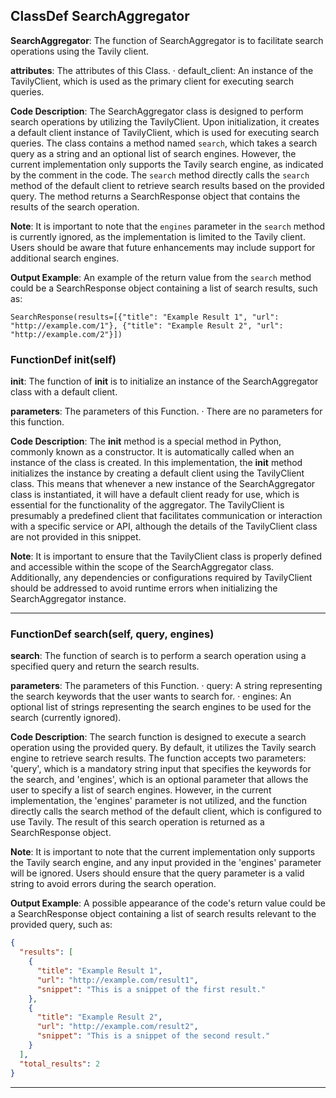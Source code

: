## ClassDef SearchAggregator
**SearchAggregator**: The function of SearchAggregator is to facilitate search operations using the Tavily client.

**attributes**: The attributes of this Class.
· default_client: An instance of the TavilyClient, which is used as the primary client for executing search queries.

**Code Description**: The SearchAggregator class is designed to perform search operations by utilizing the TavilyClient. Upon initialization, it creates a default client instance of TavilyClient, which is used for executing search queries. The class contains a method named `search`, which takes a search query as a string and an optional list of search engines. However, the current implementation only supports the Tavily search engine, as indicated by the comment in the code. The `search` method directly calls the `search` method of the default client to retrieve search results based on the provided query. The method returns a SearchResponse object that contains the results of the search operation.

**Note**: It is important to note that the `engines` parameter in the `search` method is currently ignored, as the implementation is limited to the Tavily client. Users should be aware that future enhancements may include support for additional search engines.

**Output Example**: An example of the return value from the `search` method could be a SearchResponse object containing a list of search results, such as:
```
SearchResponse(results=[{"title": "Example Result 1", "url": "http://example.com/1"}, {"title": "Example Result 2", "url": "http://example.com/2"}])
```
### FunctionDef __init__(self)
**__init__**: The function of __init__ is to initialize an instance of the SearchAggregator class with a default client.

**parameters**: The parameters of this Function.
· There are no parameters for this function.

**Code Description**: The __init__ method is a special method in Python, commonly known as a constructor. It is automatically called when an instance of the class is created. In this implementation, the __init__ method initializes the instance by creating a default client using the TavilyClient class. This means that whenever a new instance of the SearchAggregator class is instantiated, it will have a default client ready for use, which is essential for the functionality of the aggregator. The TavilyClient is presumably a predefined client that facilitates communication or interaction with a specific service or API, although the details of the TavilyClient class are not provided in this snippet.

**Note**: It is important to ensure that the TavilyClient class is properly defined and accessible within the scope of the SearchAggregator class. Additionally, any dependencies or configurations required by TavilyClient should be addressed to avoid runtime errors when initializing the SearchAggregator instance.
***
### FunctionDef search(self, query, engines)
**search**: The function of search is to perform a search operation using a specified query and return the search results.

**parameters**: The parameters of this Function.
· query: A string representing the search keywords that the user wants to search for.
· engines: An optional list of strings representing the search engines to be used for the search (currently ignored).

**Code Description**: The search function is designed to execute a search operation using the provided query. By default, it utilizes the Tavily search engine to retrieve search results. The function accepts two parameters: 'query', which is a mandatory string input that specifies the keywords for the search, and 'engines', which is an optional parameter that allows the user to specify a list of search engines. However, in the current implementation, the 'engines' parameter is not utilized, and the function directly calls the search method of the default client, which is configured to use Tavily. The result of this search operation is returned as a SearchResponse object.

**Note**: It is important to note that the current implementation only supports the Tavily search engine, and any input provided in the 'engines' parameter will be ignored. Users should ensure that the query parameter is a valid string to avoid errors during the search operation.

**Output Example**: A possible appearance of the code's return value could be a SearchResponse object containing a list of search results relevant to the provided query, such as:
```json
{
  "results": [
    {
      "title": "Example Result 1",
      "url": "http://example.com/result1",
      "snippet": "This is a snippet of the first result."
    },
    {
      "title": "Example Result 2",
      "url": "http://example.com/result2",
      "snippet": "This is a snippet of the second result."
    }
  ],
  "total_results": 2
}
```
***
